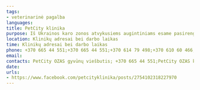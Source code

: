 ```yaml
---
tags:
- veterinarinė pagalba
languages:
title: PetCity klinika
purpose: Iš Ukrainos karo zonos atvykusiems augintiniams esame pasirengę 𝐧𝐞𝐦𝐨𝐤𝐚𝐦𝐚𝐢 suteikti skubios medicinos pagalbos paslaugas.(𝑛𝑒𝑡𝑎𝑖𝑘𝑜𝑚𝑎 𝑙𝑒̇𝑡𝑖𝑛𝑖𝑎𝑚𝑠 𝑠𝑢𝑠𝑖𝑟𝑔𝑖𝑚𝑎𝑚𝑠, 𝑝𝑟𝑜𝑓𝑖𝑙𝑎𝑘𝑡𝑖𝑛𝑒̇𝑚𝑠 𝑝𝑟𝑜𝑐𝑒𝑑𝑢̄𝑟𝑜𝑚𝑠)Atveriame PetCity viešbučio duris laikinajai globai atvykstantiems iš Ukrainos karo zonos šunims, katėms ir graužikams.
location: Klinikų adresai bei darbo laikas
time: Klinikų adresai bei darbo laikas
phone: +370 665 44 551;+370 665 44 551;+370 614 79 498;+370 610 60 466;+370 464 73 335
email: 
contacts: PetCity OZAS gyvūnų viešbutis; +370 665 44 551;PetCity OZAS klinika;+370 665 44 551;PetCity DOMUS PRO klinika; +370 614 79 498;PetCity NØRDIKA klinika; +370 610 60 466;PetCity KLAIPĖDA klinika; +370 464 73 335
date: 
urls:
- https://www.facebook.com/petcityklinika/posts/2754102318227970
---
```

